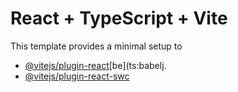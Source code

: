 # React + TypeScript + Vite
This template provides a minimal setup to
- [@vitejs/plugin-react](https://github.com/vitejs/vite-plugin-react/blobmain/packgesplgn-ct/E)[be](ts:babelj.
- [@vitejs/plugin-react-swc](https://github.com/vitejs/vite-plugin-react-swc) 
